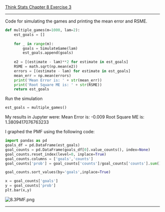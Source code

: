 [Think Stats Chapter 8 Exercise 3](http://greenteapress.com/thinkstats2/html/thinkstats2009.html#toc77)

---
Code for simulating the games and printing the mean error and RSME.
```python
def multiple_games(m=1000, lam=2):
    est_goals = []
    
    for _ in range(m):
        goals = SimulateGame(lam)
        est_goals.append(goals)
        
    e2 = [(estimate - lam)**2 for estimate in est_goals]
    RSME = math.sqrt(np.mean(e2))
    errors = [(estimate - lam) for estimate in est_goals]
    mean_err = np.mean(errors)
    print('Mean Error is: ' + str(mean_err))
    print('Root Square ME is: ' + str(RSME))
    return est_goals
```

Run the simulation
```python
est_goals = multiple_games()
```

My results in Jupyter were: 
Mean Error is: -0.009
Root Square ME is: 1.3809417076763233

I graphed the PMF using the following code:

```python
import pandas as pd
goals_df = pd.DataFrame(est_goals)
goal_counts = pd.DataFrame(goals_df[0].value_counts(), index=None)
goal_counts.reset_index(level=0, inplace=True)
goal_counts.columns = ['goals','counts']
goal_counts['prob'] = goal_counts['counts']/goal_counts['counts'].sum()

goal_counts.sort_values(by='goals',inplace=True)

x = goal_counts['goals']
y = goal_counts['prob']
plt.bar(x,y)
```
![8.3PMF.png](https://github.com/brokengrappler/dsp/edit/master/lessons/statistics/8.3PMF.png)

---
